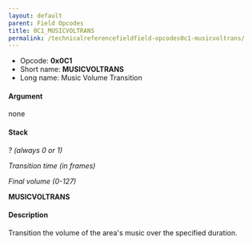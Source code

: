 ```yaml
---
layout: default
parent: Field Opcodes
title: 0C1_MUSICVOLTRANS
permalink: /technicalreferencefieldfield-opcodes0c1-musicvoltrans/
---
```


-   Opcode: **0x0C1**
-   Short name: **MUSICVOLTRANS**
-   Long name: Music Volume Transition

#### Argument

none

#### Stack

  
*? (always 0 or 1)*

*Transition time (in frames)*

*Final volume (0-127)*

**MUSICVOLTRANS**

#### Description

Transition the volume of the area's music over the specified duration.
